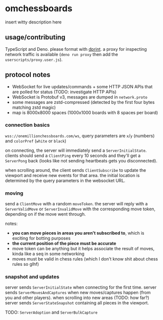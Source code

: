# omchessboards

insert witty description here

## usage/contributing

TypeScript and Deno. please format with [dprint](https://dprint.dev/). a proxy for inspecting network traffic is available (`deno run proxy` then add the `userscripts/proxy.user.js`).

## protocol notes

- WebSocket for live updates/commands + some HTTP JSON APIs that are polled for status (TODO: investigate HTTP APIs)
- WebSocket is Protobuf v3, messages are dumped in `network.proto`
- some messages are zstd-compressed (detected by the first four bytes matching zstd magic)
- map is 8000x8000 spaces (1000x1000 boards with 8 spaces per board)

### connection basics

`wss://onemillionchessboards.com/ws`, query parameters are `x`/`y` (numbers) and `colorPref` (`white` or `black`)

on connecting, the server will immediately send a `ServerInitialState`. clients should send a `ClientPing` every 10 seconds and they'll get a `ServerPong` back (looks like not sending heartbeats gets you disconnected).

when scrolling around, the client sends `ClientSubscribe` to update the viewport and receive new events for that area. the initial location is determined by the query parameters in the websocket URL.

### moving

send a `ClientMove` with a random `moveToken`. the server will reply with a `ServerValidMove` or `ServerInvalidMove` with the corresponding move token, depending on if the move went through.

notes:

- **you can move pieces in areas you aren't subscribed to**, which is exciting for botting purposes
- **the current position of the piece must be accurate**
- move token can be anything but it helps associate the result of moves, kinda like a seq in some networking
- moves must be valid in chess rules (which I don't know shit about chess rules so glhf)

### snapshot and updates

server sends `ServerInitialState` when connecting for the first time. server sends `ServerMovesAndCaptures` when new moves/captures happen (from you and other players). when scrolling into new areas (TODO: how far?) server sends `ServerStateSnapshot` containing all pieces in the viewport.

TODO: `ServerAdoption` and `ServerBulkCapture`
